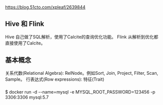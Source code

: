 https://blog.51cto.com/xpleaf/2639844

## Hive 和 Flink
Hive 自己做了SQL解析，使用了Calcite的查询优化功能。
Flink 从解析到优化都直接使用了Calcite。

## 基本概念
关系代数(Relational Algebra): RelNode。例如Sort, Join, Project, Filter, Scan, Sample。
行表达式(Row expressions):
特征(Trait)

###
$ docker run -d --name=mysql -e MYSQL_ROOT_PASSWORD=123456 -p 3306:3306 mysql:5.7
